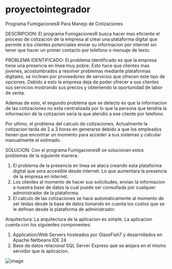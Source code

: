 # proyectointegrador
Programa FumigacionesR Para Manejo de Cotizaciones

DESCRIPCION:
El programa FumigacionesR busca hacer mas eficiente el proceso de cotizacion de la empresa al crear una plataforma digital que permite a los clientes potenciales enviar su informacion por internet sin tener que hacer un primer contacto por telefono o mensaje de texto.

PROBLEMA IDENTIFICADO:
El problema identificado es que la empresa tiene una presencia en linea muy pobre. Esto hace que clientes mas jovenes, acostumbrados a resolver problemas mediante plataformas digitales, se inclinen por proveedores de servicios que ofrecen este tipo de opciones. Debido a esto la empresa deja de poder ofrecer a sus clientes sus servicios mostrando sus precios y obteniendo la oportunidad de labor de venta.

Ademas de esto, el segundo problema que se detecto es que la informacion de las cotizaciones no esta centralizada por lo que la persona que tendria la informacion de la cotizacion seria la que atendio a ese cliente por telefono.

Por ultimo, el problema del calculo de cotizaciones. Actualmente la cotizacion tarda de 2 a 3 horas en generarse debido a que los empleados tienen que encontrar un momento para acceder a sus sistemas y calcular manualmente el estimado.

SOLUCION:
Con el programa FumigacionesR se solucionan estos problemas de la siguiente manera:
1) El problema de la presencia en linea se ataca creando esta plataforma digital que sera accesible desde internet. Lo que aumentara la presencia de la empresa en internet.
2) Los clientes al momento de hacer sus solicitudes, envian la informacion a nuestra base de datos la cual puede ser consultada por cualquier administrador de la plataforma.
3) El calculo de las cotizaciones se hace automaticamente al momento de ser leidas desde la base de datos tomando en cuenta los costos que se le definan desde la plataforma de administrador.

Arquitectura:
La arquitectura de la aplicacion es simple. La aplicacion cuenta con los siguientes componentes:
1) Application/Web Servers hosteados por GlassFish7 y desarrollados en Apache Netbeans IDE 24
2) Base de datos relacional SQL Server Express que se alojara en el mismo servidor que la aplicacion.

![image](https://github.com/user-attachments/assets/69b32bc1-26ad-4555-97e1-c85ae6f12fa2)



